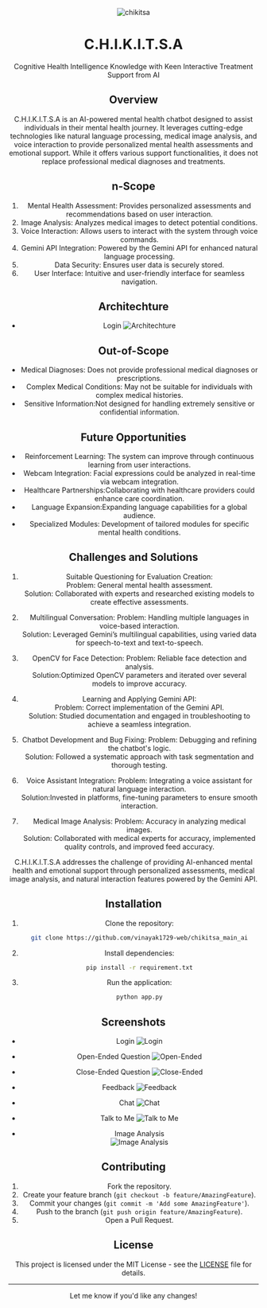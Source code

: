  <div align="center">
 
![chikitsa](static/chikitsa_1.png)
# C.H.I.K.I.T.S.A  
Cognitive Health Intelligence Knowledge with Keen Interactive Treatment Support from AI

## Overview
C.H.I.K.I.T.S.A is an AI-powered mental health chatbot designed to assist individuals in their mental health journey. It leverages cutting-edge technologies like natural language processing, medical image analysis, and voice interaction to provide personalized mental health assessments and emotional support. While it offers various support functionalities, it does not replace professional medical diagnoses and treatments.  

## n-Scope
1. Mental Health Assessment: Provides personalized assessments and recommendations based on user interaction.
2. Image Analysis: Analyzes medical images to detect potential conditions.
3. Voice Interaction: Allows users to interact with the system through voice commands.
4. Gemini API Integration: Powered by the Gemini API for enhanced natural language processing.
5. Data Security: Ensures user data is securely stored.
6. User Interface: Intuitive and user-friendly interface for seamless navigation.

## Architechture 
-  Login 
  ![Architechture](static/architechture.png)

## Out-of-Scope
- Medical Diagnoses: Does not provide professional medical diagnoses or prescriptions.
- Complex Medical Conditions: May not be suitable for individuals with complex medical histories.
- Sensitive Information:Not designed for handling extremely sensitive or confidential information.

## Future Opportunities
- Reinforcement Learning: The system can improve through continuous learning from user interactions.
- Webcam Integration: Facial expressions could be analyzed in real-time via webcam integration.
- Healthcare Partnerships:Collaborating with healthcare providers could enhance care coordination.
- Language Expansion:Expanding language capabilities for a global audience.
- Specialized Modules: Development of tailored modules for specific mental health conditions.

## Challenges and Solutions
1. Suitable Questioning for Evaluation Creation:  
   Problem: General mental health assessment.  
   Solution: Collaborated with experts and researched existing models to create effective assessments.

2. Multilingual Conversation: 
   Problem: Handling multiple languages in voice-based interaction.  
   Solution: Leveraged Gemini’s multilingual capabilities, using varied data for speech-to-text and text-to-speech.

3. OpenCV for Face Detection: 
   Problem: Reliable face detection and analysis.  
   Solution:Optimized OpenCV parameters and iterated over several models to improve accuracy.

4. Learning and Applying Gemini API:  
   Problem: Correct implementation of the Gemini API.  
   Solution: Studied documentation and engaged in troubleshooting to achieve a seamless integration.

5. Chatbot Development and Bug Fixing:
   Problem: Debugging and refining the chatbot's logic.  
   Solution: Followed a systematic approach with task segmentation and thorough testing.

6. Voice Assistant Integration: 
   Problem: Integrating a voice assistant for natural language interaction.  
   Solution:Invested in platforms, fine-tuning parameters to ensure smooth interaction.

7. Medical Image Analysis: 
   Problem: Accuracy in analyzing medical images.  
   Solution: Collaborated with medical experts for accuracy, implemented quality controls, and improved feed accuracy.



C.H.I.K.I.T.S.A addresses the challenge of providing AI-enhanced mental health and emotional support through personalized assessments, medical image analysis, and natural interaction features powered by the Gemini API.

## Installation
1. Clone the repository:  
   ```bash
   git clone https://github.com/vinayak1729-web/chikitsa_main_ai
   ```
2. Install dependencies:  
   ```bash
   pip install -r requirement.txt
   ```
3. Run the application:  
   ```bash
   python app.py
   ```

## Screenshots

-  Login 
  ![Login](static/login.png)

- Open-Ended Question
  ![Open-Ended](static/open_ended.png)

- Close-Ended Question
  ![Close-Ended](static/close_ended.png)

- Feedback 
  ![Feedback](static/feedback.png)

-  Chat 
  ![Chat](static/chat.png)

- Talk to Me
  ![Talk to Me](static/talk_with_me.png)

- Image Analysis  
  ![Image Analysis](static/image_analysis.png)

## Contributing
1. Fork the repository.
2. Create your feature branch (`git checkout -b feature/AmazingFeature`).
3. Commit your changes (`git commit -m 'Add some AmazingFeature'`).
4. Push to the branch (`git push origin feature/AmazingFeature`).
5. Open a Pull Request.

## License
This project is licensed under the MIT License - see the [LICENSE](LICENSE) file for details.

---

Let me know if you'd like any changes!